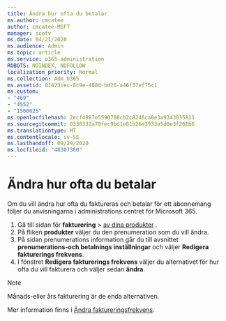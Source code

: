 ```yaml
---
title: Ändra hur ofta du betalar
ms.author: cmcatee
author: cmcatee-MSFT
manager: scotv
ms.date: 04/21/2020
ms.audience: Admin
ms.topic: article
ms.service: o365-administration
ROBOTS: NOINDEX, NOFOLLOW
localization_priority: Normal
ms.collection: Adm_O365
ms.assetid: 81423cec-8c9e-408d-bd26-a46f37ef75c1
ms.custom:
- "469"
- "4552"
- "1500025"
ms.openlocfilehash: 2ecf4987e5590708cb2c8246ca0e3a9343035811
ms.sourcegitcommit: 0338332a70fec9bd1e81b26e1933a5d0e3f261b6
ms.translationtype: MT
ms.contentlocale: sv-SE
ms.lasthandoff: 09/29/2020
ms.locfileid: "48307360"
---
```

# <a name="change-how-often-you-pay"></a>Ändra hur ofta du betalar

Om du vill ändra hur ofta du faktureras och betalar för ett abonnemang följer du anvisningarna i administrations centret för Microsoft 365.

1. Gå till sidan för **fakturering**  >  [av dina produkter](https://go.microsoft.com/fwlink/p/?linkid=842054) .
2. På fliken **produkter** väljer du den prenumeration som du vill ändra.
3. På sidan prenumerations information går du till avsnittet **prenumerations-och betalnings inställningar** och väljer **Redigera fakturerings frekvens**.
4. I fönstret **Redigera fakturerings frekvens** väljer du alternativet för hur ofta du vill fakturera och väljer sedan **ändra**.

> [!NOTE]
> Månads-eller års fakturering är de enda alternativen.

Mer information finns i [Ändra faktureringsfrekvens](https://docs.microsoft.com/microsoft-365/commerce/billing-and-payments/change-payment-frequency).